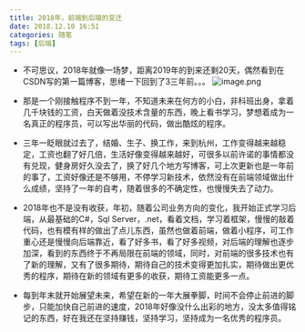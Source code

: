 ```yaml
---
title: 2018年，前端到后端的变迁
date: 2018.12.10 16:51
categories: 随笔
tags: [后端]
---
```

- 不可思议，2018年就像一场梦，距离2019年的到来还剩20天，偶然看到在CSDN写的第一篇博客，思绪一下回到了3三年前。。。
![image.png](https://upload-images.jianshu.io/upload_images/2658086-1d65ca09c875ae66.png?imageMogr2/auto-orient/strip%7CimageView2/2/w/1240)
- 那是一个刚接触程序不到一年，不知道未来在何方的小白，非科班出身，拿着几千块钱的工资，白天做着没技术含量的东西，晚上看书学习，梦想着成为一名真正的程序员，可以写出华丽的代码，做出酷炫的程序。

- 三年一眨眼就过去了，结婚、生子、换工作，来到杭州，工作变得越来越稳定，工资也翻了好几倍，生活好像变得越来越好，可很多以前许诺的事情都没有兑现，健身房好久没去了，换了好几个地方写博客，可上次更新也是一年前的事了，工资好像还是不够用，不停学习新技术，依然没有在前端领域做出什么成绩，坚持了一年的自考，随着很多的不确定性，也慢慢失去了动力。

- 2018年也不是没有收获，年初，随着公司业务方向的变化，我开始正式学习后端，从最基础的C#，Sql Server，.net，看着文档，学习着框架，慢慢的敲着代码，也有模有样的做出了点儿东西，虽然也做着前端，做着小程序，可工作重心还是慢慢向后端靠近，看了好多书，看了好多视频，对后端的理解也逐步加深，看到的东西终于不再局限在前端的领域，同时，对前端的很多技术也有了新的理解，又有了很多期待，期待自己的技术变得更加扎实，期待做出更优秀的程序，期待在新的领域有更多的收获，期待工资能更多一点。

- 每到年末就开始展望未来，希望在新的一年大展拳脚，时间不会停止前进的脚步，只能加快自己前进的速度，2018年好像没什么出彩的地方，没太多值得铭记的东西，好在我还在坚持赚钱，坚持学习，坚持成为一名优秀的程序员。